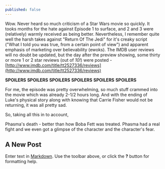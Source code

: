 ```yaml
---
published: false
---
```

Wow. Never heard so much criticism of a Star Wars movie so quickly. It tooks months for the hate against Episode 1 to surface, and 2 and 3 were (relatively) warmly received as being better. Nevertheless, I remember quite well the harsh takes against "Return Of The Jedi" for it's creaky script ("What I told you was true, from a certain point of view") and apparent emphasis of marketing over believability (ewoks). The IMDB user reviews will no doubt be updated, but the day after the preview showing, some thirty or more 1 or 2 star reviews (out of *10!*) were posted - [http://www.imdb.com/title/tt2527336/reviews](http://www.imdb.com/title/tt2527336/reviews)

**SPOILERS** **SPOILERS** **SPOILERS** **SPOILERS** **SPOILERS** **SPOILERS**



For me, the episode was pretty overwhelming, so much stuff crammed into the movie which was already 2-1/2 hours long. And with the ending of Luke's physical story along with knowing that Carrie Fisher would not be returning, it was all pretty sad.

So, taking all this in to account,  

Phasma's death - better than how Boba Fett was treated. Phasma had a real fight and we even got a glimpse of the character  and the character's fear.


## A New Post

Enter text in [Markdown](http://daringfireball.net/projects/markdown/). Use the toolbar above, or click the **?** button for formatting help.
